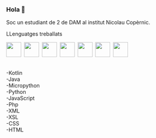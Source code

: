 ### Hola 👋

Soc un estudiant de 2 de DAM al institut Nicolau Copèrnic.

LLenguatges treballats <br>
<div>
  <img src="https://user-images.githubusercontent.com/99869440/213527192-eaf36ee9-a1e0-4966-9919-cbc689eca638.png" title="" alt="" whidth="" height="40" />&nbsp;
  <img src="https://user-images.githubusercontent.com/99869440/213526735-677d521d-1403-4c81-add0-93e0d7d3bdc0.png" title="" alt="" whidth="" height="40" />&nbsp;
  <img src="https://user-images.githubusercontent.com/99869440/213527937-04932cf4-34fe-41d5-bbde-a12befda9022.png" title="" alt="" whidth="" height="40" />&nbsp;
  <img src="https://user-images.githubusercontent.com/99869440/213527442-61f5deac-a5a9-477e-9e3c-5e46b317e9fe.png" title="" alt="" whidth="" height="40" />&nbsp;
  <img src="https://user-images.githubusercontent.com/99869440/213528226-0b10f4a1-5414-4402-bdea-9318f5d1c7a1.png" title="" alt="" whidth="" height="40" />&nbsp;
  <img src="https://user-images.githubusercontent.com/99869440/213528128-ffee009f-177b-4f73-9551-8dca0951cfe0.png" title="" alt="" whidth="" height="40" />&nbsp;
  <img src="https://user-images.githubusercontent.com/99869440/213527669-b5c5dc76-216b-4da5-8ded-3be1421eb056.png" title="" alt="" whidth="" height="40" />&nbsp;
</div>
<br>

-Kotlin <br>
-Java <br>
-Micropython <br>
-Python <br>
-JavaScript <br>
-Php <br>
-XML <br>
-XSL <br>
-CSS <br>
-HTML <br>



<!--
**Guiu-PJ/Guiu-PJ** is a ✨ _special_ ✨ repository because its `README.md` (this file) appears on your GitHub profile.

Here are some ideas to get you started:

- 🔭 I’m currently working on ...
- 🌱 I’m currently learning ...
- 👯 I’m looking to collaborate on ...
- 🤔 I’m looking for help with ...
- 💬 Ask me about ...
- 📫 How to reach me: ...
- 😄 Pronouns: ...
- ⚡ Fun fact: ...
-->

